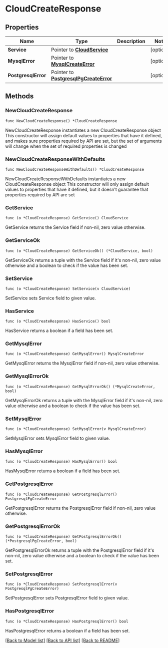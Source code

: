 # CloudCreateResponse

## Properties

Name | Type | Description | Notes
------------ | ------------- | ------------- | -------------
**Service** | Pointer to [**CloudService**](CloudService.md) |  | [optional] 
**MysqlError** | Pointer to [**MysqlCreateError**](MysqlCreateError.md) |  | [optional] 
**PostgresqlError** | Pointer to [**PostgresqlPgCreateError**](PostgresqlPgCreateError.md) |  | [optional] 

## Methods

### NewCloudCreateResponse

`func NewCloudCreateResponse() *CloudCreateResponse`

NewCloudCreateResponse instantiates a new CloudCreateResponse object
This constructor will assign default values to properties that have it defined,
and makes sure properties required by API are set, but the set of arguments
will change when the set of required properties is changed

### NewCloudCreateResponseWithDefaults

`func NewCloudCreateResponseWithDefaults() *CloudCreateResponse`

NewCloudCreateResponseWithDefaults instantiates a new CloudCreateResponse object
This constructor will only assign default values to properties that have it defined,
but it doesn't guarantee that properties required by API are set

### GetService

`func (o *CloudCreateResponse) GetService() CloudService`

GetService returns the Service field if non-nil, zero value otherwise.

### GetServiceOk

`func (o *CloudCreateResponse) GetServiceOk() (*CloudService, bool)`

GetServiceOk returns a tuple with the Service field if it's non-nil, zero value otherwise
and a boolean to check if the value has been set.

### SetService

`func (o *CloudCreateResponse) SetService(v CloudService)`

SetService sets Service field to given value.

### HasService

`func (o *CloudCreateResponse) HasService() bool`

HasService returns a boolean if a field has been set.

### GetMysqlError

`func (o *CloudCreateResponse) GetMysqlError() MysqlCreateError`

GetMysqlError returns the MysqlError field if non-nil, zero value otherwise.

### GetMysqlErrorOk

`func (o *CloudCreateResponse) GetMysqlErrorOk() (*MysqlCreateError, bool)`

GetMysqlErrorOk returns a tuple with the MysqlError field if it's non-nil, zero value otherwise
and a boolean to check if the value has been set.

### SetMysqlError

`func (o *CloudCreateResponse) SetMysqlError(v MysqlCreateError)`

SetMysqlError sets MysqlError field to given value.

### HasMysqlError

`func (o *CloudCreateResponse) HasMysqlError() bool`

HasMysqlError returns a boolean if a field has been set.

### GetPostgresqlError

`func (o *CloudCreateResponse) GetPostgresqlError() PostgresqlPgCreateError`

GetPostgresqlError returns the PostgresqlError field if non-nil, zero value otherwise.

### GetPostgresqlErrorOk

`func (o *CloudCreateResponse) GetPostgresqlErrorOk() (*PostgresqlPgCreateError, bool)`

GetPostgresqlErrorOk returns a tuple with the PostgresqlError field if it's non-nil, zero value otherwise
and a boolean to check if the value has been set.

### SetPostgresqlError

`func (o *CloudCreateResponse) SetPostgresqlError(v PostgresqlPgCreateError)`

SetPostgresqlError sets PostgresqlError field to given value.

### HasPostgresqlError

`func (o *CloudCreateResponse) HasPostgresqlError() bool`

HasPostgresqlError returns a boolean if a field has been set.


[[Back to Model list]](../README.md#documentation-for-models) [[Back to API list]](../README.md#documentation-for-api-endpoints) [[Back to README]](../README.md)


